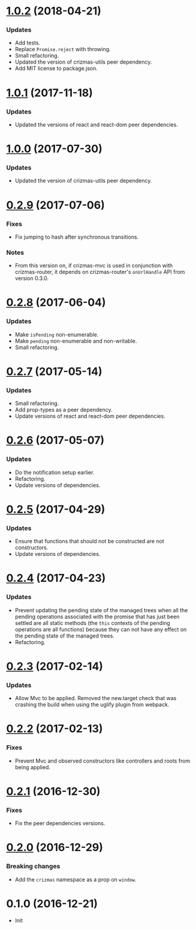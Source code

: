 <a name="1.0.2"></a>
# [1.0.2](https://github.com/raulsebastianmihaila/crizmas-mvc/compare/v1.0.1...v1.0.2) (2018-04-21)

### Updates
- Add tests.
- Replace `Promise.reject` with throwing.
- Small refactoring.
- Updated the version of crizmas-utils peer dependency.
- Add MIT license to package.json.

<a name="1.0.1"></a>
# [1.0.1](https://github.com/raulsebastianmihaila/crizmas-mvc/compare/v1.0.0...v1.0.1) (2017-11-18)

### Updates
- Updated the versions of react and react-dom peer dependencies.

<a name="1.0.0"></a>
# [1.0.0](https://github.com/raulsebastianmihaila/crizmas-mvc/compare/v0.2.9...v1.0.0) (2017-07-30)

### Updates
- Updated the version of crizmas-utils peer dependency.

<a name="0.2.9"></a>
# [0.2.9](https://github.com/raulsebastianmihaila/crizmas-mvc/compare/v0.2.8...v0.2.9) (2017-07-06)

### Fixes
- Fix jumping to hash after synchronous transitions.

### Notes
- From this version on, if crizmas-mvc is used in conjunction with crizmas-router, it depends on crizmas-router's `onUrlHandle` API from version 0.3.0.

<a name="0.2.8"></a>
# [0.2.8](https://github.com/raulsebastianmihaila/crizmas-mvc/compare/v0.2.7...v0.2.8) (2017-06-04)

### Updates
- Make `isPending` non-enumerable.
- Make `pending` non-enumerable and non-writable.
- Small refactoring.

<a name="0.2.7"></a>
# [0.2.7](https://github.com/raulsebastianmihaila/crizmas-mvc/compare/v0.2.6...v0.2.7) (2017-05-14)

### Updates
- Small refactoring.
- Add prop-types as a peer dependency.
- Update versions of react and react-dom peer dependencies.

<a name="0.2.6"></a>
# [0.2.6](https://github.com/raulsebastianmihaila/crizmas-mvc/compare/v0.2.5...v0.2.6) (2017-05-07)

### Updates
- Do the notification setup earlier.
- Refactoring.
- Update versions of dependencies.

<a name="0.2.5"></a>
# [0.2.5](https://github.com/raulsebastianmihaila/crizmas-mvc/compare/v0.2.4...v0.2.5) (2017-04-29)

### Updates
- Ensure that functions that should not be constructed are not constructors.
- Update versions of dependencies.

<a name="0.2.4"></a>
# [0.2.4](https://github.com/raulsebastianmihaila/crizmas-mvc/compare/v0.2.3...v0.2.4) (2017-04-23)

### Updates
- Prevent updating the pending state of the managed trees when all the pending operations associated with the promise that has just been settled are all static methods (the `this` contexts of the pending operations are all functions) because they can not have any effect on the pending state of the managed trees.
- Refactoring.

<a name="0.2.3"></a>
# [0.2.3](https://github.com/raulsebastianmihaila/crizmas-mvc/compare/v0.2.2...v0.2.3) (2017-02-14)

### Updates
- Allow Mvc to be applied. Removed the new.target check that was crashing the build when using the uglify plugin from webpack.

<a name="0.2.2"></a>
# [0.2.2](https://github.com/raulsebastianmihaila/crizmas-mvc/compare/v0.2.1...v0.2.2) (2017-02-13)

### Fixes
- Prevent Mvc and observed constructors like controllers and roots from being applied.

<a name="0.2.1"></a>
# [0.2.1](https://github.com/raulsebastianmihaila/crizmas-mvc/compare/v0.2.0...v0.2.1) (2016-12-30)

### Fixes
- Fix the peer dependencies versions.

<a name="0.2.0"></a>
# [0.2.0](https://github.com/raulsebastianmihaila/crizmas-mvc/compare/v0.1.0...v0.2.0) (2016-12-29)

### Breaking changes
- Add the `crizmas` namespace as a prop on `window`.

<a name="0.1.0"></a>
# 0.1.0 (2016-12-21)

- Init

